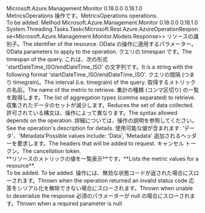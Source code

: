 <Type Name="IMetricsOperations" FullName="Microsoft.Azure.Management.Monitor.IMetricsOperations">
  <TypeSignature Language="C#" Value="public interface IMetricsOperations" />
  <TypeSignature Language="ILAsm" Value=".class public interface auto ansi abstract IMetricsOperations" />
  <TypeSignature Language="DocId" Value="T:Microsoft.Azure.Management.Monitor.IMetricsOperations" />
  <TypeSignature Language="VB.NET" Value="Public Interface IMetricsOperations" />
  <TypeSignature Language="F#" Value="type IMetricsOperations = interface" />
  <AssemblyInfo>
    <AssemblyName>Microsoft.Azure.Management.Monitor</AssemblyName>
    <AssemblyVersion>0.18.0.0</AssemblyVersion>
    <AssemblyVersion>0.18.1.0</AssemblyVersion>
  </AssemblyInfo>
  <Interfaces />
  <Docs>
    <summary>
            <span data-ttu-id="b63ee-101">MetricsOperations 操作です。</span><span class="sxs-lookup"><span data-stu-id="b63ee-101">MetricsOperations operations.</span></span>
            </summary>
    <remarks>To be added.</remarks>
  </Docs>
  <Members>
    <Member MemberName="ListWithHttpMessagesAsync">
      <MemberSignature Language="C#" Value="public System.Threading.Tasks.Task&lt;Microsoft.Rest.Azure.AzureOperationResponse&lt;Microsoft.Azure.Management.Monitor.Models.Response&gt;&gt; ListWithHttpMessagesAsync (string resourceUri, Microsoft.Rest.Azure.OData.ODataQuery&lt;Microsoft.Azure.Management.Monitor.Models.MetadataValue&gt; odataQuery = null, string timespan = null, Nullable&lt;TimeSpan&gt; interval = null, string metric = null, string aggregation = null, Nullable&lt;Microsoft.Azure.Management.Monitor.Models.ResultType&gt; resultType = null, System.Collections.Generic.Dictionary&lt;string,System.Collections.Generic.List&lt;string&gt;&gt; customHeaders = null, System.Threading.CancellationToken cancellationToken = null);" />
      <MemberSignature Language="ILAsm" Value=".method public hidebysig newslot virtual instance class System.Threading.Tasks.Task`1&lt;class Microsoft.Rest.Azure.AzureOperationResponse`1&lt;class Microsoft.Azure.Management.Monitor.Models.Response&gt;&gt; ListWithHttpMessagesAsync(string resourceUri, class Microsoft.Rest.Azure.OData.ODataQuery`1&lt;class Microsoft.Azure.Management.Monitor.Models.MetadataValue&gt; odataQuery, string timespan, valuetype System.Nullable`1&lt;valuetype System.TimeSpan&gt; interval, string metric, string aggregation, valuetype System.Nullable`1&lt;valuetype Microsoft.Azure.Management.Monitor.Models.ResultType&gt; resultType, class System.Collections.Generic.Dictionary`2&lt;string, class System.Collections.Generic.List`1&lt;string&gt;&gt; customHeaders, valuetype System.Threading.CancellationToken cancellationToken) cil managed" />
      <MemberSignature Language="DocId" Value="M:Microsoft.Azure.Management.Monitor.IMetricsOperations.ListWithHttpMessagesAsync(System.String,Microsoft.Rest.Azure.OData.ODataQuery{Microsoft.Azure.Management.Monitor.Models.MetadataValue},System.String,System.Nullable{System.TimeSpan},System.String,System.String,System.Nullable{Microsoft.Azure.Management.Monitor.Models.ResultType},System.Collections.Generic.Dictionary{System.String,System.Collections.Generic.List{System.String}},System.Threading.CancellationToken)" />
      <MemberSignature Language="F#" Value="abstract member ListWithHttpMessagesAsync : string * Microsoft.Rest.Azure.OData.ODataQuery&lt;Microsoft.Azure.Management.Monitor.Models.MetadataValue&gt; * string * Nullable&lt;TimeSpan&gt; * string * string * Nullable&lt;Microsoft.Azure.Management.Monitor.Models.ResultType&gt; * System.Collections.Generic.Dictionary&lt;string, System.Collections.Generic.List&lt;string&gt;&gt; * System.Threading.CancellationToken -&gt; System.Threading.Tasks.Task&lt;Microsoft.Rest.Azure.AzureOperationResponse&lt;Microsoft.Azure.Management.Monitor.Models.Response&gt;&gt;" Usage="iMetricsOperations.ListWithHttpMessagesAsync (resourceUri, odataQuery, timespan, interval, metric, aggregation, resultType, customHeaders, cancellationToken)" />
      <MemberType>Method</MemberType>
      <AssemblyInfo>
        <AssemblyName>Microsoft.Azure.Management.Monitor</AssemblyName>
        <AssemblyVersion>0.18.0.0</AssemblyVersion>
        <AssemblyVersion>0.18.1.0</AssemblyVersion>
      </AssemblyInfo>
      <ReturnValue>
        <ReturnType>System.Threading.Tasks.Task&lt;Microsoft.Rest.Azure.AzureOperationResponse&lt;Microsoft.Azure.Management.Monitor.Models.Response&gt;&gt;</ReturnType>
      </ReturnValue>
      <Parameters>
        <Parameter Name="resourceUri" Type="System.String" />
        <Parameter Name="odataQuery" Type="Microsoft.Rest.Azure.OData.ODataQuery&lt;Microsoft.Azure.Management.Monitor.Models.MetadataValue&gt;" />
        <Parameter Name="timespan" Type="System.String" />
        <Parameter Name="interval" Type="System.Nullable&lt;System.TimeSpan&gt;" />
        <Parameter Name="metric" Type="System.String" />
        <Parameter Name="aggregation" Type="System.String" />
        <Parameter Name="resultType" Type="System.Nullable&lt;Microsoft.Azure.Management.Monitor.Models.ResultType&gt;" />
        <Parameter Name="customHeaders" Type="System.Collections.Generic.Dictionary&lt;System.String,System.Collections.Generic.List&lt;System.String&gt;&gt;" />
        <Parameter Name="cancellationToken" Type="System.Threading.CancellationToken" />
      </Parameters>
      <Docs>
        <param name="resourceUri">
            <span data-ttu-id="b63ee-102">リソースの識別子。</span><span class="sxs-lookup"><span data-stu-id="b63ee-102">The identifier of the resource.</span></span>
            </param>
        <param name="odataQuery">
            <span data-ttu-id="b63ee-103">OData の操作に適用するパラメーター。</span><span class="sxs-lookup"><span data-stu-id="b63ee-103">OData parameters to apply to the operation.</span></span>
            </param>
        <param name="timespan">
            <span data-ttu-id="b63ee-104">クエリの timespan です。</span><span class="sxs-lookup"><span data-stu-id="b63ee-104">The timespan of the query.</span></span> <span data-ttu-id="b63ee-105">これは、次の形式 'startDateTime_ISO/endDateTime_ISO' の文字列です。</span><span class="sxs-lookup"><span data-stu-id="b63ee-105">It is a string with the following format 'startDateTime_ISO/endDateTime_ISO'.</span></span>
            </param>
        <param name="interval">
            <span data-ttu-id="b63ee-106">クエリの間隔 (つまり timegrain)。</span><span class="sxs-lookup"><span data-stu-id="b63ee-106">The interval (i.e. timegrain) of the query.</span></span>
            </param>
        <param name="metric">
            <span data-ttu-id="b63ee-107">取得するメトリックの名前。</span><span class="sxs-lookup"><span data-stu-id="b63ee-107">The name of the metric to retrieve.</span></span>
            </param>
        <param name="aggregation">
            <span data-ttu-id="b63ee-108">集計の種類 (コンマ区切り) の一覧を取得します。</span><span class="sxs-lookup"><span data-stu-id="b63ee-108">The list of aggregation types (comma separated) to retrieve.</span></span>
            </param>
        <param name="resultType">
            <span data-ttu-id="b63ee-109">収集されたデータのセットが減少します。</span><span class="sxs-lookup"><span data-stu-id="b63ee-109">Reduces the set of data collected.</span></span> <span data-ttu-id="b63ee-110">許可されている構文は、操作によって異なります。</span><span class="sxs-lookup"><span data-stu-id="b63ee-110">The syntax allowed depends on the operation.</span></span> <span data-ttu-id="b63ee-111">詳細については、操作の説明を参照してください。</span><span class="sxs-lookup"><span data-stu-id="b63ee-111">See the operation's description for details.</span></span>
            <span data-ttu-id="b63ee-112">使用可能な値が含まれます: 'データ'、'Metadata'</span><span class="sxs-lookup"><span data-stu-id="b63ee-112">Possible values include: 'Data', 'Metadata'</span></span>
            </param>
        <param name="customHeaders">
            <span data-ttu-id="b63ee-113">追加されるヘッダーを要求します。</span><span class="sxs-lookup"><span data-stu-id="b63ee-113">The headers that will be added to request.</span></span>
            </param>
        <param name="cancellationToken">
            <span data-ttu-id="b63ee-114">キャンセル トークン。</span><span class="sxs-lookup"><span data-stu-id="b63ee-114">The cancellation token.</span></span>
            </param>
        <summary>
            <span data-ttu-id="b63ee-115">**リソースのメトリックの値を一覧表示**です。</span><span class="sxs-lookup"><span data-stu-id="b63ee-115">**Lists the metric values for a resource**.</span></span>
            </summary>
        <returns>To be added.</returns>
        <remarks>To be added.</remarks>
        <exception cref="T:Microsoft.Azure.Management.Monitor.Models.ErrorResponseException">
            <span data-ttu-id="b63ee-116">操作には、無効な状態コードが返された場合にスローされます。</span><span class="sxs-lookup"><span data-stu-id="b63ee-116">Thrown when the operation returned an invalid status code</span></span>
            </exception>
        <exception cref="T:Microsoft.Rest.SerializationException">
            <span data-ttu-id="b63ee-117">応答をシリアル化を解除できない場合にスローされます。</span><span class="sxs-lookup"><span data-stu-id="b63ee-117">Thrown when unable to deserialize the response</span></span>
            </exception>
        <exception cref="T:Microsoft.Rest.ValidationException">
            <span data-ttu-id="b63ee-118">必須のパラメーターが null の場合にスローされます。</span><span class="sxs-lookup"><span data-stu-id="b63ee-118">Thrown when a required parameter is null</span></span>
            </exception>
      </Docs>
    </Member>
  </Members>
</Type>